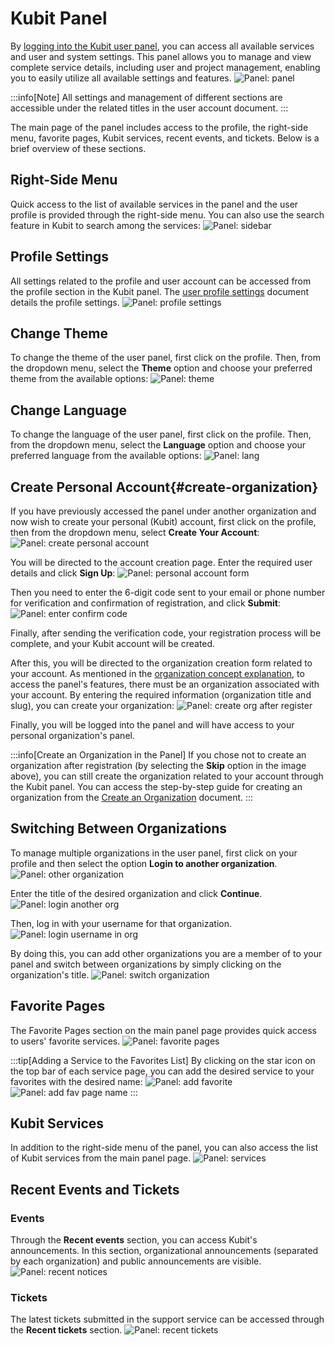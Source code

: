 # Kubit Panel

By [logging into the Kubit user panel](https://panel.kubit.ir/en/login), you can access all available services and user and system settings. This panel allows you to manage and view complete service details, including user and project management, enabling you to easily utilize all available settings and features.
![Panel: panel](panel.png)

:::info[Note]
All settings and management of different sections are accessible under the related titles in the user account document.
:::

The main page of the panel includes access to the profile, the right-side menu, favorite pages, Kubit services, recent events, and tickets. Below is a brief overview of these sections.

## Right-Side Menu

Quick access to the list of available services in the panel and the user profile is provided through the right-side menu. You can also use the search feature in Kubit to search among the services:
![Panel: sidebar](sidebar.png)

## Profile Settings

All settings related to the profile and user account can be accessed from the profile section in the Kubit panel. The [user profile settings](../profile-settings) document details the profile settings.
![Panel: profile settings](profile-settings.png)

## Change Theme

To change the theme of the user panel, first click on the profile. Then, from the dropdown menu, select the **Theme** option and choose your preferred theme from the available options:
![Panel: theme](theme.png)

## Change Language

To change the language of the user panel, first click on the profile. Then, from the dropdown menu, select the **Language** option and choose your preferred language from the available options:
![Panel: lang](lang.png)

## Create Personal Account{#create-organization}

If you have previously accessed the panel under another organization and now wish to create your personal (Kubit) account, first click on the profile, then from the dropdown menu, select **Create Your Account**:
![Panel: create personal account](create-personal-account.png)

You will be directed to the account creation page. Enter the required user details and click **Sign Up**:
![Panel: personal account form](register-form.png)

Then you need to enter the 6-digit code sent to your email or phone number for verification and confirmation of registration, and click **Submit**:
![Panel: enter confirm code](enter-confirm-code-register.png)

Finally, after sending the verification code, your registration process will be complete, and your Kubit account will be created.

After this, you will be directed to the organization creation form related to your account. As mentioned in the [organization concept explanation](../#organization), to access the panel's features, there must be an organization associated with your account. By entering the required information (organization title and slug), you can create your organization:
![Panel: create org after register](create-org-after-register.png)

Finally, you will be logged into the panel and will have access to your personal organization's panel.

:::info[Create an Organization in the Panel]
If you chose not to create an organization after registration (by selecting the **Skip** option in the image above), you can still create the organization related to your account through the Kubit panel. You can access the step-by-step guide for creating an organization from the [Create an Organization](../create-organization) document.
:::

## Switching Between Organizations

To manage multiple organizations in the user panel, first click on your profile and then select the option **Login to another organization**.
![Panel: other organization](other-organization.png)

Enter the title of the desired organization and click **Continue**.
![Panel: login another org](enter-org-name.png)

Then, log in with your username for that organization.
![Panel: login username in org](enter-username-in-org.png)

By doing this, you can add other organizations you are a member of to your panel and switch between organizations by simply clicking on the organization's title.
![Panel: switch organization](switch-organization.png)

## Favorite Pages

The Favorite Pages section on the main panel page provides quick access to users' favorite services.
![Panel: favorite pages](favorite-pages.png)

:::tip[Adding a Service to the Favorites List]
By clicking on the star icon on the top bar of each service page, you can add the desired service to your favorites with the desired name:
![Panel: add favorite](add-favorite.png)
![Panel: add fav page name](favorite-page-name.png)
:::

## Kubit Services

In addition to the right-side menu of the panel, you can also access the list of Kubit services from the main panel page.
![Panel: services](services.png)

## Recent Events and Tickets

### Events

Through the **Recent events** section, you can access Kubit's announcements. In this section, organizational announcements (separated by each organization) and public announcements are visible.
![Panel: recent notices](recent-notices.png)

### Tickets

The latest tickets submitted in the support service can be accessed through the **Recent tickets** section.
![Panel: recent tickets](recent-tickets.png)
